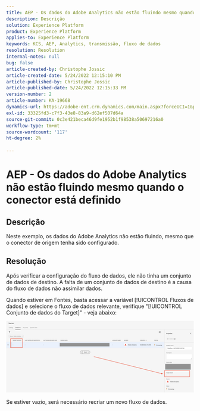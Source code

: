 ```yaml
---
title: AEP - Os dados do Adobe Analytics não estão fluindo mesmo quando o conector está definido
description: Descrição
solution: Experience Platform
product: Experience Platform
applies-to: Experience Platform
keywords: KCS, AEP, Analytics, transmissão, fluxo de dados
resolution: Resolution
internal-notes: null
bug: false
article-created-by: Christophe Jossic
article-created-date: 5/24/2022 12:15:10 PM
article-published-by: Christophe Jossic
article-published-date: 5/24/2022 12:15:33 PM
version-number: 2
article-number: KA-19668
dynamics-url: https://adobe-ent.crm.dynamics.com/main.aspx?forceUCI=1&pagetype=entityrecord&etn=knowledgearticle&id=a9ac5123-5bdb-ec11-a7b6-0022480b01c6
exl-id: 33325fd3-c7f3-43e8-83a9-d62ef507d64a
source-git-commit: 0c3e421beca46d9fe1952b1f98538a50697216a0
workflow-type: tm+mt
source-wordcount: '117'
ht-degree: 2%

---
```


# AEP - Os dados do Adobe Analytics não estão fluindo mesmo quando o conector está definido

## Descrição


Neste exemplo, os dados do Adobe Analytics não estão fluindo, mesmo que o conector de origem tenha sido configurado.


## Resolução


Após verificar a configuração do fluxo de dados, ele não tinha um conjunto de dados de destino. A falta de um conjunto de dados de destino é a causa do fluxo de dados não assimilar dados.

Quando estiver em Fontes, basta acessar a variável [!UICONTROL Fluxos de dados] e selecione o fluxo de dados relevante, verifique &quot;[!UICONTROL Conjunto de dados do Target]&quot; - veja abaixo:

![](assets/6dcf5ee4-5adb-ec11-a7b6-0022480b01c6.png)



















Se estiver vazio, será necessário recriar um novo fluxo de dados.
